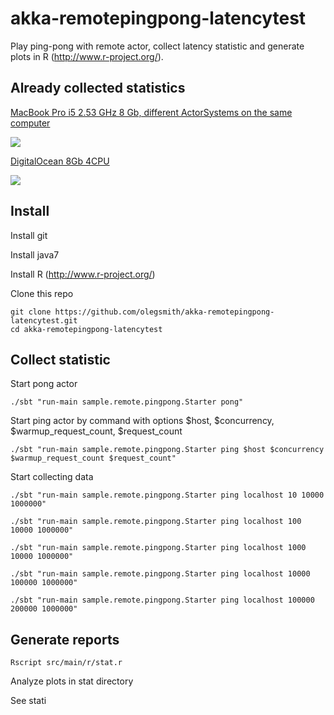 akka-remotepingpong-latencytest
====

Play ping-pong with remote actor, collect latency statistic and generate plots in R (http://www.r-project.org/).

## Already collected statistics

[MacBook Pro i5 2.53 GHz 8 Gb, different ActorSystems on the same computer](https://github.com/olegsmith/akka-remotepingpong-latencytest/tree/master/result/MacBook%20Pro%20i5%202.53%20GHz%208%20Gb)

[<img src="https://raw.github.com/olegsmith/akka-remotepingpong-latencytest/master/result/MacBook%20Pro%20i5%202.53%20GHz%208%20Gb/plot.png">](https://github.com/olegsmith/akka-remotepingpong-latencytest/tree/master/result/MacBook%20Pro%20i5%202.53%20GHz%208%20Gb)

[DigitalOcean 8Gb 4CPU](https://github.com/olegsmith/akka-remotepingpong-latencytest/tree/master/result/DigitalOcean%208Gb%204CPU%20)

[<img src="https://raw.github.com/olegsmith/akka-remotepingpong-latencytest/master/result/DigitalOcean%208Gb%204CPU%20/plot.png">](https://github.com/olegsmith/akka-remotepingpong-latencytest/tree/master/result/DigitalOcean%208Gb%204CPU%20)

## Install

Install git

Install java7

Install R (http://www.r-project.org/)

Clone this repo

```
git clone https://github.com/olegsmith/akka-remotepingpong-latencytest.git
cd akka-remotepingpong-latencytest
```

## Collect statistic

Start pong actor

```
./sbt "run-main sample.remote.pingpong.Starter pong"
```

Start ping actor by command with options $host, $concurrency, $warmup_request_count, $request_count
```
./sbt "run-main sample.remote.pingpong.Starter ping $host $concurrency $warmup_request_count $request_count"
```

Start collecting data
```
./sbt "run-main sample.remote.pingpong.Starter ping localhost 10 10000 1000000"

./sbt "run-main sample.remote.pingpong.Starter ping localhost 100 10000 1000000"

./sbt "run-main sample.remote.pingpong.Starter ping localhost 1000 10000 1000000"

./sbt "run-main sample.remote.pingpong.Starter ping localhost 10000 100000 1000000"

./sbt "run-main sample.remote.pingpong.Starter ping localhost 100000 200000 1000000"
```

## Generate reports
```
Rscript src/main/r/stat.r
```

Analyze plots in stat directory

See stati